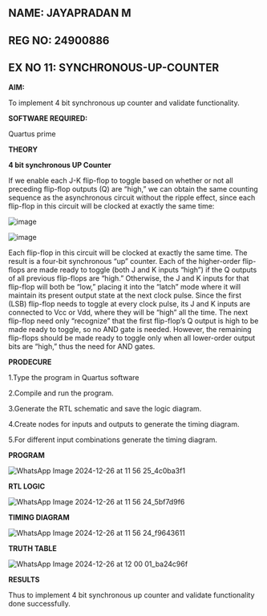 ## NAME: JAYAPRADAN M 

## REG NO: 24900886

## EX NO 11:  SYNCHRONOUS-UP-COUNTER

**AIM:**

To implement 4 bit synchronous up counter and validate functionality.

**SOFTWARE REQUIRED:**

Quartus prime

**THEORY**

**4 bit synchronous UP Counter**

If we enable each J-K flip-flop to toggle based on whether or not all preceding flip-flop outputs (Q) are “high,” we can obtain the same counting sequence as the asynchronous circuit without the ripple effect, since each flip-flop in this circuit will be clocked at exactly the same time:

![image](https://github.com/naavaneetha/SYNCHRONOUS-UP-COUNTER/assets/154305477/d5db3fa0-e413-404c-b80e-b2f39d82e7e8)


![image](https://github.com/naavaneetha/SYNCHRONOUS-UP-COUNTER/assets/154305477/52cb61eb-d04b-442d-810c-31185a68410b)

Each flip-flop in this circuit will be clocked at exactly the same time.
The result is a four-bit synchronous “up” counter. Each of the higher-order flip-flops are made ready to toggle (both J and K inputs “high”) if the Q outputs of all previous flip-flops are “high.”
Otherwise, the J and K inputs for that flip-flop will both be “low,” placing it into the “latch” mode where it will maintain its present output state at the next clock pulse.
Since the first (LSB) flip-flop needs to toggle at every clock pulse, its J and K inputs are connected to Vcc or Vdd, where they will be “high” all the time.
The next flip-flop need only “recognize” that the first flip-flop’s Q output is high to be made ready to toggle, so no AND gate is needed.
However, the remaining flip-flops should be made ready to toggle only when all lower-order output bits are “high,” thus the need for AND gates.

**PRODECURE**

1.Type the program in Quartus software

2.Compile and run the program.

3.Generate the RTL schematic and save the logic diagram.

4.Create nodes for inputs and outputs to generate the timing diagram.

5.For different input combinations generate the timing diagram.

**PROGRAM**

![WhatsApp Image 2024-12-26 at 11 56 25_4c0ba3f1](https://github.com/user-attachments/assets/6c451ad2-0c8f-4e25-a940-99dd1aab8ae8)


**RTL LOGIC**

![WhatsApp Image 2024-12-26 at 11 56 24_5bf7d9f6](https://github.com/user-attachments/assets/91dd0e68-af03-4613-a8ba-af1e9cf6ac98)


**TIMING DIAGRAM**

![WhatsApp Image 2024-12-26 at 11 56 24_f9643611](https://github.com/user-attachments/assets/0498a4df-4c78-43f0-80db-f9424a9469ab)


**TRUTH TABLE**

![WhatsApp Image 2024-12-26 at 12 00 01_ba24c96f](https://github.com/user-attachments/assets/6142a882-c7eb-4f48-865a-334908c47b4d)

**RESULTS**

Thus to implement 4 bit synchronous up counter and validate functionality done successfully.
